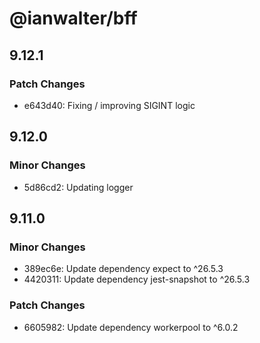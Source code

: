 # @ianwalter/bff

## 9.12.1

### Patch Changes

- e643d40: Fixing / improving SIGINT logic

## 9.12.0

### Minor Changes

- 5d86cd2: Updating logger

## 9.11.0

### Minor Changes

- 389ec6e: Update dependency expect to ^26.5.3
- 4420311: Update dependency jest-snapshot to ^26.5.3

### Patch Changes

- 6605982: Update dependency workerpool to ^6.0.2
